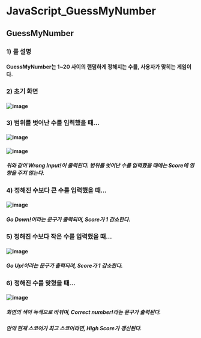 # JavaScript_GuessMyNumber

## GuessMyNumber
### 1) 룰 설명
#### GuessMyNumber는 1~20 사이의 랜덤하게 정해지는 수를, 사용자가 맞히는 게임이다.

### 2) 초기 화면
#### ![image](https://user-images.githubusercontent.com/63658525/108591616-024bf180-73ad-11eb-832d-614252d32a37.png)

### 3) 범위를 벗어난 수를 입력했을 때...
#### ![image](https://user-images.githubusercontent.com/63658525/108591681-450dc980-73ad-11eb-8803-948e172d261c.png)
#### ![image](https://user-images.githubusercontent.com/63658525/108591696-5e167a80-73ad-11eb-951c-8712caed950f.png)
##### 위와 같이 Wrong Input!이 출력된다. 범위를 벗어난 수를 입력했을 때에는 Score에 영향을 주지 않는다.

### 4) 정해진 수보다 큰 수를 입력했을 때...
#### ![image](https://user-images.githubusercontent.com/63658525/108591736-8e5e1900-73ad-11eb-955f-b533a8e8ccbf.png)
##### Go Down!이라는 문구가 출력되며, Score가 1 감소한다.

### 5) 정해진 수보다 작은 수를 입력했을 때...
#### ![image](https://user-images.githubusercontent.com/63658525/108591756-aafa5100-73ad-11eb-9358-6b4e3ae2a1de.png)
##### Go Up!이라는 문구가 출력되며, Score가 1 감소한다. 

### 6) 정해진 수를 맞혔을 때...
#### ![image](https://user-images.githubusercontent.com/63658525/108591787-cc5b3d00-73ad-11eb-831f-d24a514e209f.png)
##### 화면의 색이 녹색으로 바뀌며, Correct number!라는 문구가 출력된다.
##### 만약 현재 스코어가 최고 스코어라면, High Score가 갱신된다.
